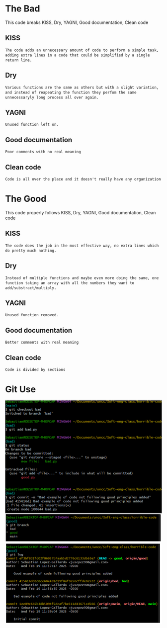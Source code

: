 # __The Bad__
This code breaks KISS, Dry, YAGNI, Good documentation, Clean code

## KISS 
    The code adds an unnecessary amount of code to perform a simple task, adding extra lines in a code that could be simplified by a single return line.

## Dry
    Various functions are the same as others but with a slight variation, and instead of reapeating the function they perfom the same unnecessaryly long process all over again.

## YAGNI
    Unused function left on.

## Good documentation
    Poor comments with no real meaning

## Clean code
    Code is all over the place and it doesn't really have any organization




# __The Good__
This code properly follows KISS, Dry, YAGNI, Good documentation, Clean code

## KISS 
    The code does the job in the most effective way, no extra lines which do pretty much nothing.

## Dry
    Instead of multiple functions and maybe even more doing the same, one function taking an array with all the numbers they want to add/substract/multiply.

## YAGNI
    Unused function removed.

## Good documentation
    Better comments with real meaning

## Clean code
    Code is divided by sections

# Git Use
![alt text](img1.png "Comminting branch 'bad'")
![alt text](img2.png "Branches")
![alt text](img3.png "Git log")